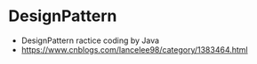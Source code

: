 # DesignPattern
* DesignPattern ractice coding by Java
* https://www.cnblogs.com/lancelee98/category/1383464.html
